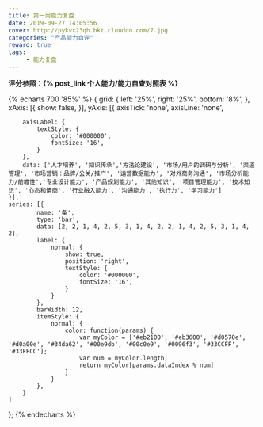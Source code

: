 ```yaml
---
title: 第一周能力复盘
date: 2019-09-27 14:05:56
cover: http://pykvx23qh.bkt.clouddn.com/7.jpg
categories: "产品能力自评"
reward: true
tags:
     - 能力复盘
---
```


**评分参照：{% post_link 个人能力/能力自查对照表 %}**
<!-- more -->

<meting-js server="netease" type="song" id="1389152878"></meting-js>

{% echarts 700 '85%' %}
{
    <!-- backgroundColor: '#0e2147', -->
    grid: {
        left: '25%',
        right: '25%',
        bottom: '8%',
    },
    xAxis: [{
        show: false,
    }],
    yAxis: [{
        axisTick: 'none',
        axisLine: 'none',

        axisLabel: {
            textStyle: {
                color: '#000000',
                fontSize: '16',
            }
        },
        data: ['人才培养', '知识传承','方法论建设', '市场/用户的调研与分析', '渠道管理', '市场营销：品牌/公关/推广', '运营数据能力', '对外商务沟通', '市场分析能力/前瞻性','专业设计能力', '产品规划能力', '其他知识', '项目管理能力', '技术知识', '心态和情商', '行业融入能力', '沟通能力', '执行力', '学习能力']
    }],
    series: [{
            name: '条',
            type: 'bar',
            data: [2, 2, 1, 4, 2, 5, 3, 1, 4, 2, 2, 1, 4, 2, 5, 3, 1, 4, 2],
            label: {
                normal: {
                    show: true,
                    position: 'right',
                    textStyle: {
                        color: '#000000',
                        fontSize: '16',
                    }
                }
            },
            barWidth: 12,
            itemStyle: {
                normal: {
                    color: function(params) {
                        var myColor = ['#eb2100', '#eb3600', '#d0570e', '#d0a00e', '#34da62', '#00e9db', '#00c0e9', '#0096f3', '#33CCFF', '#33FFCC'];
                        var num = myColor.length;
                        return myColor[params.dataIndex % num]
                    }
                }
            },
        }
    ]
};
{% endecharts %}